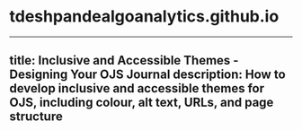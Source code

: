 # tdeshpandealgoanalytics.github.io
---
title: Inclusive and Accessible Themes - Designing Your OJS Journal
description: How to develop inclusive and accessible themes for OJS, including colour, alt text, URLs, and page structure
---
